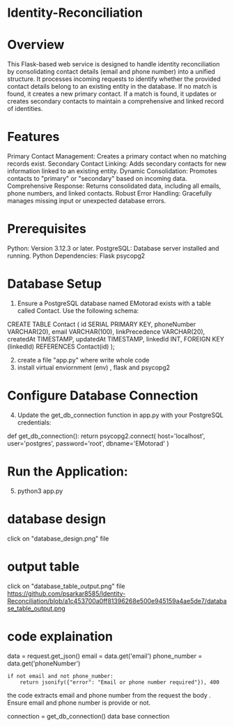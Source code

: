 # Identity-Reconciliation


# Overview
This Flask-based web service is designed to handle identity reconciliation by consolidating contact details (email and phone number) into a unified structure. It processes incoming requests to identify whether the provided contact details belong to an existing entity in the database. If no match is found, it creates a new primary contact. If a match is found, it updates or creates secondary contacts to maintain a comprehensive and linked record of identities.

# Features
Primary Contact Management: Creates a primary contact when no matching records exist.
Secondary Contact Linking: Adds secondary contacts for new information linked to an existing entity.
Dynamic Consolidation: Promotes contacts to "primary" or "secondary" based on incoming data.
Comprehensive Response: Returns consolidated data, including all emails, phone numbers, and linked contacts.
Robust Error Handling: Gracefully manages missing input or unexpected database errors.

# Prerequisites
Python: Version 3.12.3 or later.
PostgreSQL: Database server installed and running.
Python Dependencies:
    Flask
    psycopg2


# Database Setup
1. Ensure a PostgreSQL database named EMotorad exists with a table called Contact. 
Use the following schema:

CREATE TABLE Contact (
    id SERIAL PRIMARY KEY,
    phoneNumber VARCHAR(20),
    email VARCHAR(100),
    linkPrecedence VARCHAR(20),
    createdAt TIMESTAMP,
    updatedAt TIMESTAMP,
    linkedId INT,
    FOREIGN KEY (linkedId) REFERENCES Contact(id)
);

2. create a file "app.py" where write whole code 
3. install virtual enviornment (env) , flask and psycopg2

# Configure Database Connection
4. Update the get_db_connection function in app.py with your PostgreSQL credentials:

def get_db_connection():
    return psycopg2.connect(
        host='localhost',
        user='postgres',
        password='root',
        dbname='EMotorad'
    )
# Run the Application:
5. python3 app.py


# database design
click on
"database_design.png" file

# output table

click on "database_table_output.png" file
https://github.com/psarkar8585/Identity-Reconciliation/blob/a1c453700a0ff81396268e500e945159a4ae5de7/database_table_output.png


# code explaination 

 data = request.get_json()
    email = data.get('email')
    phone_number = data.get('phoneNumber')

    if not email and not phone_number:
        return jsonify({"error": "Email or phone number required"}), 400

the code extracts email and phone number from the request the body . Ensure email and phone number is provide or not.

connection = get_db_connection()
data base connection 
